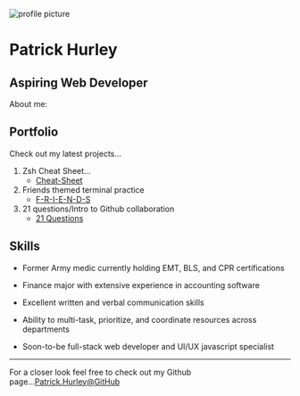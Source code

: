 ![profile picture](https://avatars1.githubusercontent.com/u/59891266?s=400&u=0eabf61ee4dbe4aa1c54bf3fc192e6b10dae54e2&v=4)

# **Patrick Hurley**
## **Aspiring Web Developer**


About me:  

Portfolio
---

Check out my latest projects...  
1. Zsh Cheat Sheet... 
   * [Cheat-Sheet](https://github.com/hurl2526/terminal-cheat-sheet)
2. Friends themed terminal practice
   * [F-R-I-E-N-D-S](https://github.com/hurl2526/friends-terminal-practice)
3. 21 questions/Intro to Github collaboration
   * [21 Questions](https://github.com/mpassade-CI/push-pull-project)
   

Skills
---
* Former Army medic currently holding EMT, BLS, and CPR certifications
  
* Finance major with extensive experience in accounting software 
* Excellent written and verbal communication skills
* Ability to multi-task, prioritize, and coordinate resources across departments
* Soon-to-be full-stack web developer and UI/UX javascript specialist
---


For a closer look feel free to check out my Github page...[Patrick.Hurley@GitHub](https://github.com/hurl2526)

